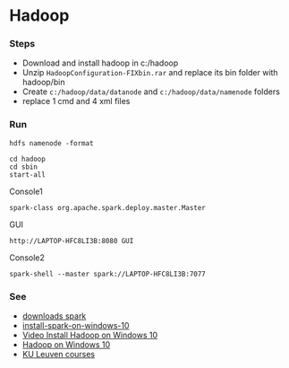 # Hadoop


### Steps
- Download and install hadoop in c:/hadoop 
- Unzip `HadoopConfiguration-FIXbin.rar` and replace its bin folder with hadoop/bin
- Create `c:/hadoop/data/datanode` and `c:/hadoop/data/namenode` folders
- replace 1 cmd and 4 xml files


### Run
```
hdfs namenode -format

cd hadoop
cd sbin
start-all
```

Console1
```
spark-class org.apache.spark.deploy.master.Master
```
GUI
```
http://LAPTOP-HFC8LI3B:8080 GUI
```
Console2
```
spark-shell --master spark://LAPTOP-HFC8LI3B:7077
```


### See

- [downloads spark](https://spark.apache.org/downloads.html)
- [install-spark-on-windows-10](https://phoenixnap.com/kb/install-spark-on-windows-10)
- [Video Install Hadoop on Windows 10](https://www.youtube.com/watch?v=g7Qpnmi0Q-s)
- [Hadoop on Windows 10](https://cwiki.apache.org/confluence/display/HADOOP2/Hadoop2OnWindows)
- [KU Leuven courses](./kuleuven)

